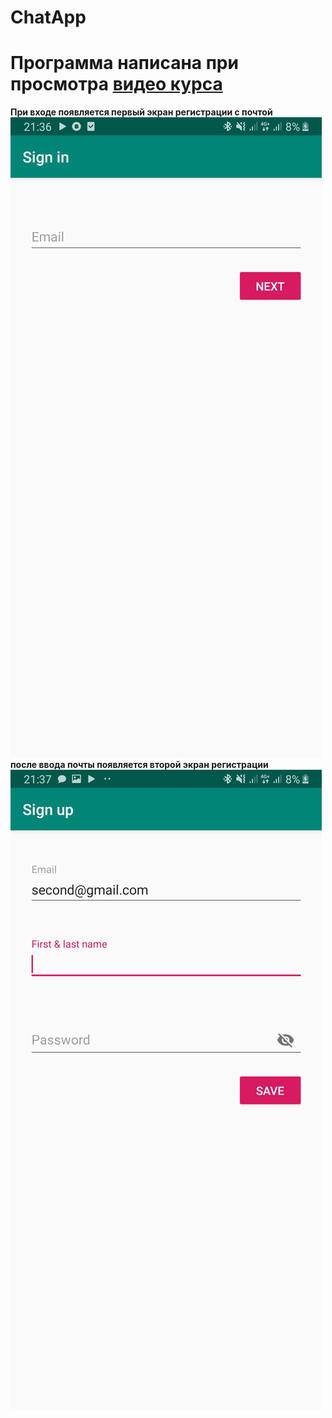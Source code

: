 # ChatApp
Программа написана при просмотра [видео курса](https://itproger.com/course/android-chat)
=========
**При входе появляется первый экран регистрации с почтой**
![alt text](Screenshot_20200405-213650_ChatApp.jpg) 
**после ввода почты появляется второй экран регистрации** ![alt text](Screenshot_20200405-213702_ChatApp.jpg)
